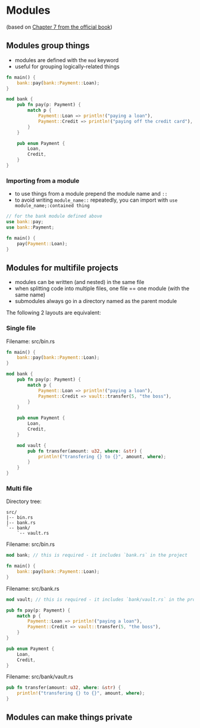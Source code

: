 # Modules

(based on [Chapter 7 from the official book](https://doc.rust-lang.org/book/ch07-00-managing-growing-projects-with-packages-crates-and-modules.html))

## Modules group things

- modules are defined with the `mod` keyword
- useful for grouping logically-related things

```rust
fn main() {
    bank::pay(bank::Payment::Loan);
}

mod bank {
    pub fn pay(p: Payment) {
        match p {
            Payment::Loan => println!("paying a loan"),
            Payment::Credit => println!("paying off the credit card"),
        }
    }

    pub enum Payment {
        Loan,
        Credit,
    }
}
```

### Importing from a module

- to use things from a module prepend the module name and `::`
- to avoid writing `module_name::` repeatedly, you can import with `use module_name;:contained thing`

```rust
// for the bank module defined above
use bank::pay;
use bank::Payment;

fn main() {
    pay(Payment::Loan);
}
```

## Modules for multifile projects

- modules can be written (and nested) in the same file
- when splitting code into multiple files, one file == one module (with the same name)
- submodules always go in a directory named as the parent module

The following 2 layouts are equivalent:

### Single file

Filename: src/bin.rs
```rust
fn main() {
    bank::pay(bank::Payment::Loan);
}

mod bank {
    pub fn pay(p: Payment) {
        match p {
            Payment::Loan => println!("paying a loan"),
            Payment::Credit => vault::transfer(5, "the boss"),
        }
    }

    pub enum Payment {
        Loan,
        Credit,
    }

    mod vault {
        pub fn transfer(amount: u32, where: &str) {
            println!("transfering {} to {}", amount, where);
        }
    }
}
```

### Multi file

Directory tree:

```
src/
|-- bin.rs
|-- bank.rs
`-- bank/
    `-- vault.rs
```

Filename: src/bin.rs
```rust
mod bank; // this is required - it includes `bank.rs` in the project

fn main() {
    bank::pay(bank::Payment::Loan);
}
```

Filename: src/bank.rs
```rust
mod vault; // this is required - it includes `bank/vault.rs` in the project

pub fn pay(p: Payment) {
    match p {
        Payment::Loan => println!("paying a loan"),
        Payment::Credit => vault::transfer(5, "the boss"),
    }
}

pub enum Payment {
    Loan,
    Credit,
}
```

Filename: src/bank/vault.rs
```rust
pub fn transfer(amount: u32, where: &str) {
    println!("transfering {} to {}", amount, where);
}
```


## Modules can make things private
